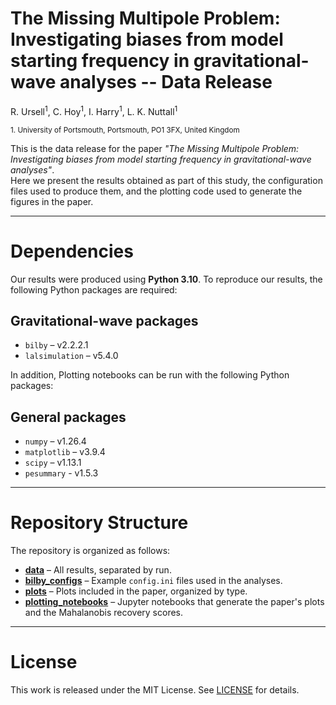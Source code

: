 # The Missing Multipole Problem: Investigating biases from model starting frequency in gravitational-wave analyses -- Data Release
R. Ursell<sup>1</sup>, C. Hoy<sup>1</sup>, I. Harry<sup>1</sup>, L. K. Nuttall<sup>1</sup>

<sub>1. University of Portsmouth, Portsmouth, PO1 3FX, United Kingdom</sub>

This is the data release for the paper _"The Missing Multipole Problem: Investigating biases from model starting frequency in gravitational-wave analyses"_.  
Here we present the results obtained as part of this study, the configuration files used to produce them, and the plotting code used to generate the figures in the paper.

---

# Dependencies
Our results were produced using **Python 3.10**.  To reproduce our results, the following Python packages are required:

## Gravitational-wave packages
- `bilby` – v2.2.2.1
- `lalsimulation` – v5.4.0  

In addition, Plotting notebooks can be run with the following Python packages:

## General packages
- `numpy` – v1.26.4
- `matplotlib` – v3.9.4  
- `scipy` – v1.13.1
- `pesummary` - v1.5.3

---

# Repository Structure
The repository is organized as follows:

- **[data](./data)** – All results, separated by run.
- **[bilby_configs](./bilby_configs)** – Example `config.ini` files used in the analyses.
- **[plots](./plots)** – Plots included in the paper, organized by type.
- **[plotting_notebooks](./plotting_notebooks)** – Jupyter notebooks that generate the paper's plots and the Mahalanobis recovery scores.

---

# License
This work is released under the MIT License. See [LICENSE](./LICENSE) for details.
